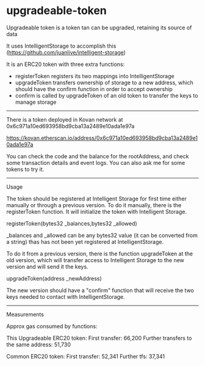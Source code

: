 # upgradeable-token

Upgradeable token is a token tan can be upgraded, retaining its source of data

It uses IntelligentStorage to accomplish this (https://github.com/juanlive/intelligent-storage)

It is an ERC20 token with three extra functions:

- registerToken registers its two mappings into IntelligentStorage
- upgradeToken transfers ownership of storage to a new address, which should have the confirm function in order to accept ownership
- confirm is called by upgradeToken of an old token to transfer the keys to manage storage

----

There is a token deployed in Kovan network at 
0x6c971a10ed693958bd9cba13a2489e10ada1e97a

https://kovan.etherscan.io/address/0x6c971a10ed693958bd9cba13a2489e10ada1e97a

You can check the code and the balance for the rootAddress, and check some transaction details and event logs. You can also ask me for some tokens to try it.

-----

Usage

The token should be registered at Intelligent Storage for first time either manually or through a previous version. To do it manually, there is the registerToken function. It will initialize the token with Intelligent Storage.

registerToken(bytes32 _balances,bytes32 _allowed)

_balances and _allowed can be any bytes32 value (it can be converted from a string) thas has not been yet registered at IntelligentStorage. 

To do it from a previous version, there is the function upgradeToken at the old version, which will transfer access to Intelligent Storage to the new version and will send it the keys.

upgradeToken(address _newAddress)

The new version should have a "confirm" function that will receive the two keys needed to contact with IntelligentStorage.

----------

Measurements

Approx gas consumed by functions:

This Upgradeable ERC20 token:
First transfer: 66,200
Further transfers to the same address: 51,730

Common ERC20 token:
First transfer: 52,341
Further tfs: 37,341









